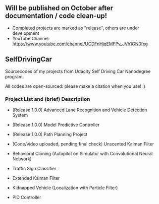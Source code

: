 ## Will be published on October after documentation / code clean-up!
- Completed projects are marked as "release", others are under development 
- YouTube Channel: https://www.youtube.com/channel/UCDFnHjqEMFPv_JVh1GN0fxg

## SelfDrivingCar
Sourcecodes of my projects from Udacity Self Driving Car Nanodegree program.

All codes are open-sourced: please make a citation when you use! :)

### Project List and (brief) Description
- (Release 1.0.0) Advanced Lane Recognition and Vehicle Detection System
- (Release 1.0.0) Model Predictive Controller
- (Release 1.0.0) Path Planning Project
- (Code/video uploaded, pending final check) Unscented Kalman Filter

- Behavioral Cloning (Autopilot on Simulator with Convolutional Neural Network)
- Traffic Sign Classifier
- Extended Kalman Filter
- Kidnapped Vehicle (Localization with Particle Filter)
- PID Controller

